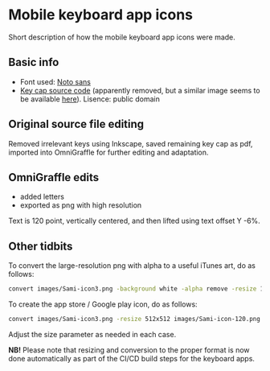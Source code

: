 # Mobile keyboard app icons

Short description of how the mobile keyboard app icons were made.

## Basic info

- Font used: [Noto sans](http://www.fontsquirrel.com/fonts/noto-sans)
- [Key cap source code](http://all-free-download.com/free-vector/vector-clip-art/tango_preferences_desktop_keyboard_shortcuts_115846.html) (apparently removed, but a similar image seems to be available [here](https://www.freeimages.com/icon/tango-preferences-desktop-keyboard-shortcuts-5299692)).
  Lisence: public domain

## Original source file editing

Removed irrelevant keys using Inkscape, saved remaining key cap as pdf, imported
into OmniGraffle for further editing and adaptation.

## OmniGraffle edits

- added letters
- exported as png with high resolution

Text is 120 point, vertically centered, and then lifted using text offset Y -6%.

## Other tidbits

To convert the large-resolution png with alpha to a useful iTunes art, do as follows:

```sh
convert images/Sami-icon3.png -background white -alpha remove -resize 1024x1024 images/Sami-icon-1024.png
```

To create the app store / Google play icon, do as follows:

```sh
convert images/Sami-icon3.png -resize 512x512 images/Sami-icon-120.png
```

Adjust the size parameter as needed in each case.

**NB!** Please note that resizing and conversion to the proper format is now done automatically
as part of the CI/CD build steps for the keyboard apps.
